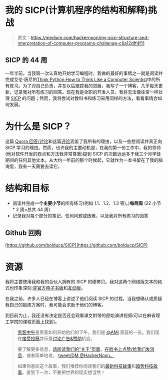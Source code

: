 # 我的 SICP(计算机程序的结构和解释)挑战

> 原文：<https://medium.com/hackernoon/my-sicp-structure-and-interpretation-of-computer-programs-challenge-c6a12dff4f11>

## SICP 的 44 周

一年半前，当我第一次认真地开始学习编程时，我做的最好的事情之一就是阅读并完成艾伦·唐尼的[Think Python:How to Think Like a Computer Scientist](http://greenteapress.com/wp/think-python/)中的所有练习。为了对自己负责，并在以后跟踪我的进展，我写了一个博客，几乎每天更新，记录我对所有练习的回答。现在我是全职的开发人员，我将无法像往常一样处理 [SICP](https://hackernoon.com/tagged/sicp) 的问题；然而，我将尝试对教科书和练习采用同样的方法，看看事情会如何发展。

# 为什么是 SICP？

这篇 [Quora 回答/讨论](https://www.quora.com/Is-Structure-and-Interpretation-of-Computer-Programs-SICP-worth-reading)和这篇[评论](https://people.eecs.berkeley.edu/~bh/sicp.html)涵盖了我所有的理由，以及一些想阅读并真正向 SICP 学习的理由。然而，也许我的主要动机是，在我的第一份工作中，我的导师(他对软件开发的观点和方法我非常尊重)提到 SICP 的次数远远多于我三个月学徒期间的任何其他文本。从大约一年前的那个时候起，它就作为一本书留在了我的脑海里，我有一天需要去读它。

# 结构和目标

*   阅读并完成**一个主要小节**的所有练习(例如 1.1、1.2、1.3 等)。)**每两周** (22 小节* 2 周=总共 44 周)
*   记录我对每个部分的笔记，任何问题或困难，以及我对所有练习的回答

## Github 回购

[https://github.com/bolducp/SICP](https://github.com/bolducp/SICP)

# 资源

我将主要使用我和我的合伙人拥有的 SICP 的硬拷贝。我对这两个网络版文本的格式也印象深刻:[非官方电子书版](http://sarabander.github.io/sicp/)和[互动版](https://xuanji.appspot.com/isicp/)。

在我之前，许多人已经在博客上讲述了他们阅读 SICP 的过程。当我想确认或质疑我自己的锻炼方案时，我可能会求助于他们的博客。

到目前为止，我还没有决定是否还会观看课文附带的原始演讲视频(可以在麻省理工学院的课程页面上找到)。

> [黑客中午](http://bit.ly/Hackernoon)是黑客如何开始他们的下午。我们是 [@AMI](http://bit.ly/atAMIatAMI) 家庭的一员。我们现在[接受投稿](http://bit.ly/hackernoonsubmission)并乐意[讨论广告&赞助](mailto:partners@amipublications.com)机会。
> 
> 要了解更多信息，[请阅读我们的“关于”页面](https://goo.gl/4ofytp)，[在脸书上点赞/给我们发消息](http://bit.ly/HackernoonFB)，或者简单地说， [tweet/DM @HackerNoon。](https://goo.gl/k7XYbx)
> 
> 如果你喜欢这个故事，我们推荐你阅读我们的[最新科技故事](http://bit.ly/hackernoonlatestt)和[趋势科技故事](https://hackernoon.com/trending)。直到下一次，不要把世界的现实想当然！